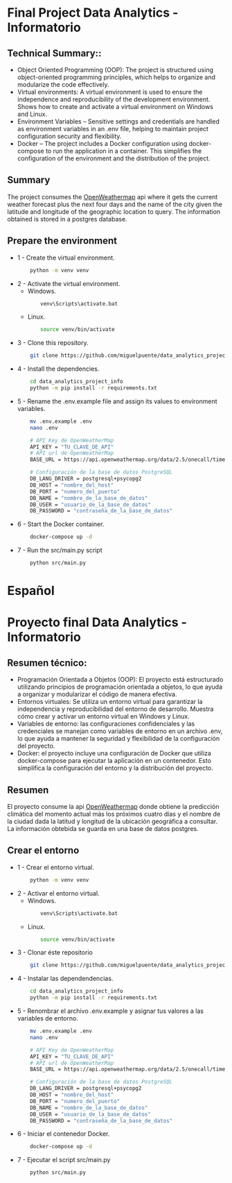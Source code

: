 # Final Project Data Analytics - Informatorio

## Technical Summary::

* Object Oriented Programming (OOP): The project is structured using object-oriented programming principles, which helps to organize and modularize the code effectively.
* Virtual environments: A virtual environment is used to ensure the independence and reproducibility of the development environment. Shows how to create and activate a virtual environment on Windows and Linux.
* Environment Variables – Sensitive settings and credentials are handled as environment variables in an .env file, helping to maintain project configuration security and flexibility.
* Docker – The project includes a Docker configuration using docker-compose to run the application in a container. This simplifies the configuration of the environment and the distribution of the project.


## Summary

The project consumes the [OpenWeathermap](https://openweathermap.org) api where it gets the current weather forecast plus the next four days and the name of the city given the latitude and longitude of the geographic location to query. The information obtained is stored in a postgres database.

## Prepare the environment

* 1 - Create the virtual environment.
    ```bash
        python -m venv venv
    ```
* 2 - Activate the virtual environment.
    * Windows.
        ```bash
            venv\Scripts\activate.bat
        ```
    * Linux.
        ```bash
            source venv/bin/activate
        ```
* 3 - Clone this repository.
    ```bash
        git clone https://github.com/miguelpuente/data_analytics_project_info.git
    ```
* 4 - Install the dependencies.
    ```bash
        cd data_analytics_project_info
        python -m pip install -r requirements.txt
    ```
* 5 - Rename the .env.example file and assign its values to environment variables.
    ```bash
        mv .env.example .env
        nano .env
    ```
    ```bash
        # API Key de OpenWeatherMap
        API_KEY = "TU_CLAVE_DE_API"
        # API url de OpenWeatherMap
        BASE_URL = https://api.openweathermap.org/data/2.5/onecall/timemachine?

        # Configuración de la base de datos PostgreSQL
        DB_LANG_DRIVER = postgresql+psycopg2
        DB_HOST = "nombre_del_host"
        DB_PORT = "numero_del_puerto"
        DB_NAME = "nombre_de_la_base_de_datos"
        DB_USER = "usuario_de_la_base_de_datos"
        DB_PASSWORD = "contraseña_de_la_base_de_datos"
    ```
* 6 - Start the Docker container.
    ```bash
        docker-compose up -d
    ```
* 7 - Run the src/main.py script
    ```bash
        python src/main.py
    ```
#
# Español

# Proyecto final Data Analytics - Informatorio

## Resumen técnico:

* Programación Orientada a Objetos (OOP): El proyecto está estructurado utilizando principios de programación orientada a objetos, lo que ayuda a organizar y modularizar el código de manera efectiva.
* Entornos virtuales: Se utiliza un entorno virtual para garantizar la independencia y reproducibilidad del entorno de desarrollo. Muestra cómo crear y activar un entorno virtual en Windows y Linux.
* Variables de entorno: las configuraciones confidenciales y las credenciales se manejan como variables de entorno en un archivo .env, lo que ayuda a mantener la seguridad y flexibilidad de la configuración del proyecto.
* Docker: el proyecto incluye una configuración de Docker que utiliza docker-compose para ejecutar la aplicación en un contenedor. Esto simplifica la configuración del entorno y la distribución del proyecto.

## Resumen

El proyecto consume la api [OpenWeathermap](https://openweathermap.org) donde obtiene la predicción climática del momento actual más los próximos cuatro días y el nombre de la ciudad dada la latitud y longitud de la ubicación geográfica a consultar. La información obtebida se guarda en una base de datos postgres.

## Crear el entorno

* 1 - Crear el entorno virtual.
    ```bash
        python -m venv venv
    ```
* 2 - Activar el entorno virtual.
    * Windows.
        ```bash
            venv\Scripts\activate.bat
        ```
    * Linux.
        ```bash
            source venv/bin/activate
        ```
* 3 - Clonar éste repositorio
    ```bash
        git clone https://github.com/miguelpuente/data_analytics_project_info.git
    ```
* 4 - Instalar las dependendencias.
    ```bash
        cd data_analytics_project_info
        python -m pip install -r requirements.txt
    ```
* 5 - Renombrar el archivo .env.example y asignar tus valores a las variables de entorno.
    ```bash
        mv .env.example .env
        nano .env
    ```
    ```bash
        # API Key de OpenWeatherMap
        API_KEY = "TU_CLAVE_DE_API"
        # API url de OpenWeatherMap
        BASE_URL = https://api.openweathermap.org/data/2.5/onecall/timemachine?

        # Configuración de la base de datos PostgreSQL
        DB_LANG_DRIVER = postgresql+psycopg2
        DB_HOST = "nombre_del_host"
        DB_PORT = "numero_del_puerto"
        DB_NAME = "nombre_de_la_base_de_datos"
        DB_USER = "usuario_de_la_base_de_datos"
        DB_PASSWORD = "contraseña_de_la_base_de_datos"
    ```
* 6 - Iniciar el contenedor Docker.
    ```bash
        docker-compose up -d
    ```
* 7 - Ejecutar el script src/main.py
    ```bash
        python src/main.py
    ```